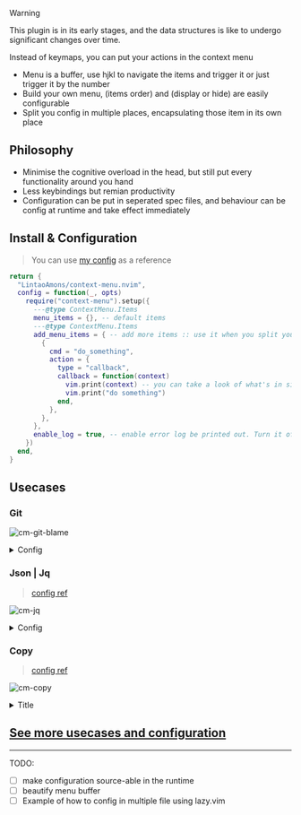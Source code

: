 > [!WARNING]
>
> This plugin is in its early stages, and the data structures is like to undergo significant changes over time.

Instead of keymaps, you can put your actions in the context menu

- Menu is a buffer, use hjkl to navigate the items and trigger it or just trigger it by the number 
- Build your own menu, (items order) and (display or hide) are easily configurable 
- Split you config in multiple places, encapsulating those item in its own place 


## Philosophy

- Minimise the cognitive overload in the head, but still put every functionality around you hand
- Less keybindings but remian productivity
- Configuration can be put in seperated spec files, and behaviour can be config at runtime and take effect immediately

## Install & Configuration

> You can use [my config](https://github.com/LintaoAmons/CoolStuffes/blob/main/nvim/.config/nvim/lua/plugins/editor-enhance/context-menu.lua) as a reference

```lua
return {
  "LintaoAmons/context-menu.nvim",
  config = function(_, opts)
    require("context-menu").setup({
      ---@type ContextMenu.Items
      menu_items = {}, -- default items
      ---@type ContextMenu.Items
      add_menu_items = { -- add more items :: use it when you split your menu_items over other places
        {
          cmd = "do_something",
          action = {
            type = "callback",
            callback = function(context)
              vim.print(context) -- you can take a look of what's in side context
              vim.print("do something")
            end,
          },
        },
      },
      enable_log = true, -- enable error log be printed out. Turn it off if you don't want see those lines
    })
  end,
}
```

## Usecases

### Git

![cm-git-blame](https://github.com/user-attachments/assets/185c9ebb-7d94-4864-989b-6a6a0a32867f)

<details>
<summary>Config</summary>

```lua
return {
  "LintaoAmons/context-menu.nvim",
  opts = function(_, opts)
    local new_items = {
      {
        cmd = "Git",
        order = 85,
        action = {
          type = "sub_cmds",
          sub_cmds = {
            {
              cmd = "Commit Log Diagram",
              order = 86,
              action = {
                type = "callback",
                callback = function(_)
                  vim.cmd([[Flog]])
                end,
              },
            },
            {
              cmd = "Git :: Blame",
              order = 85,
              action = {
                type = "callback",
                callback = function(_)
                  vim.cmd([[Gitsigns blame]])
                end,
              },
            },
            {
              cmd = "Git :: Peek",
              order = 80,
              action = {
                type = "callback",
                callback = function(_)
                  vim.cmd([[Gitsigns preview_hunk]])
                end,
              },
            },
            {
              cmd = "Git :: Reset Hunk",
              order = 81,
              action = {
                type = "callback",
                callback = function(_)
                  vim.cmd([[Gitsigns reset_hunk]])
                end,
              },
            },
            {
              cmd = "Git :: Reset Buffer",
              order = 82,
              action = {
                type = "callback",
                callback = function(_)
                  vim.cmd([[Gitsigns reset_buffer]])
                end,
              },
            },
            {
              cmd = "Git :: Diff Current Buffer",
              order = 83,
              action = {
                type = "callback",
                callback = function(_)
                  require("gitsigns").diffthis()
                end,
              },
            },
          },
        },
      },
    }
    opts.add_menu_items = opts.add_menu_items or {}
    for _, i in ipairs(new_items) do
      table.insert(opts.add_menu_items, i)
    end
  end,
}
```

</details>

### Json | Jq
> [config ref](https://github.com/LintaoAmons/CoolStuffes/blob/main/nvim/.config/nvim/lua/plugins/lang/json.lua)

![cm-jq](https://github.com/user-attachments/assets/6b4212e1-2122-4ad1-bd66-3e1f72864b1a)

<details>
<summary>Config</summary>

```lua
local jq_query = function()
  local sys = require("util.base.sys")
  local editor = require("util.editor")

  vim.ui.input({ prompt = 'Query pattern, e.g. `.[] | .["@message"].message` ' }, function(pattern)
    local absPath = editor.buf.read.get_buf_abs_path()
    local stdout, _, stderr = sys.run_sync({ "jq", pattern, absPath }, ".")
    local result = stdout or stderr
    editor.split_and_write(result, { vertical = true, ft = "json" })
  end)
end
vim.keymap.set({ "n", "v" }, "rq", jq_query)

return {
  {
    "LintaoAmons/context-menu.nvim",
    opts = function(_, opts)
      local new_item = {
        cmd = "Jq Query",
        ft = { "json" },
        action = {
          type = "callback",
          callback = function(_)
            jq_query()
          end,
        },
      }
      opts.add_menu_items = opts.add_menu_items or {}
      table.insert(opts.add_menu_items, new_item)
    end,
  },

  -- treesitter syntax hightlight
  {
    "nvim-treesitter/nvim-treesitter",
    opts = function(_, opts)
      if type(opts.ensure_installed) == "table" then
        vim.list_extend(opts.ensure_installed, { "json", "jsonc" })
      end
    end,
  },

  -- format
  {
    "stevearc/conform.nvim",
    opts = {
      formatters_by_ft = {
        json = { "jq" },
      },
    },
  },
}
```

</details>

### Copy
> [config ref](https://github.com/LintaoAmons/CoolStuffes/blob/main/nvim/.config/nvim/lua/plugins/editor-enhance/copy.lua)

![cm-copy](https://github.com/user-attachments/assets/6b59dbbb-594d-41a7-a610-eeb22b332ba1)

<details>
<summary>Title</summary>

```lua
--- Returns the absolute path of the current file relative to the project root, and the current line and column.
--- @return string|nil
local function copy_line_ref()
  local current_file_dir = vim.fn.expand("%:p:h") -- '%:p:h' expands to the directory of the current file

  -- Find the .git directory starting from the current file's directory and moving upwards
  local git_dir = vim.fn.finddir(".git", current_file_dir .. ";")

  -- If a .git directory is found, get the project root
  if git_dir ~= "" then
    local project_root = vim.fn.fnamemodify(git_dir, ":p:h:h") -- Get the project root directory
    -- Get the absolute path of the current file
    local current_file_absolute = vim.fn.expand("%:p")

    -- Calculate the relative path from the project root to the current file
    local relative_path = string.sub(current_file_absolute, string.len(project_root) + 2)

    -- Get the current line and column in the same line by unpacking the cursor position
    local line, col = unpack(vim.api.nvim_win_get_cursor(0))

    local line_ref = relative_path .. ":" .. line .. ":" .. col

    vim.fn.setreg("+", line_ref)
    -- Return the reference path, line, and column
    return line_ref
  else
    return nil -- Return nil if no .git directory is found
  end
end
vim.api.nvim_create_user_command("CopyLineRef", copy_line_ref, {})

local function copy_buf_name()
  local buf_name = vim.fn.expand("%:p:t")
  vim.print(buf_name)
  vim.fn.setreg("+", buf_name)
  return buf_name
end
vim.api.nvim_create_user_command("CopyBufName", copy_buf_name, {})

local function copy_buf_abs_path()
  local abs_path = require("util.editor").buf.read.get_buf_abs_path()
  vim.print(abs_path)
  vim.fn.setreg("+", abs_path)
  return abs_path
end
vim.api.nvim_create_user_command("CopyBufAbsPath", copy_buf_abs_path, {})

local function copy_buf_abs_dir_path()
  local result = require("util.editor").buf.read.get_buf_abs_dir_path()
  vim.print(result)
  vim.fn.setreg("+", result)
  return result
end
vim.api.nvim_create_user_command("CopyBufAbsDirPath", copy_buf_abs_dir_path, {})

local function copy_buf_relative_dir_path()
  local result = require("util.editor").buf.read.get_buf_relative_dir_path()
  vim.print(result)
  vim.fn.setreg("+", result)
  return result
end
vim.api.nvim_create_user_command("CopyBufRelativeDirPath", copy_buf_relative_dir_path, {})

return {
  {
    "LintaoAmons/context-menu.nvim",
    opts = function(_, opts)
      local new_item = {
        cmd = "Copy",
        action = {
          type = "sub_cmds",
          sub_cmds = {
            {
              cmd = "Copy Line Ref",
              order = 91,
              action = {
                type = "callback",
                callback = function(_)
                  copy_line_ref()
                end,
              },
            },
            {
              cmd = "Copy Buf Name",
              order = 92,
              action = {
                type = "callback",
                callback = function(_)
                  copy_buf_name()
                end,
              },
            },
            {
              cmd = "Copy Buf Abs Path",
              order = 92,
              action = {
                type = "callback",
                callback = function(_)
                  copy_buf_abs_path()
                end,
              },
            },
            {
              cmd = "Copy Buf Abs Dir Path",
              order = 92,
              action = {
                type = "callback",
                callback = function(_)
                  copy_buf_abs_dir_path()
                end,
              },
            },
            {
              cmd = "Copy Buf Relative Dir Path",
              order = 92,
              action = {
                type = "callback",
                callback = function(_)
                  copy_buf_relative_dir_path()
                end,
              },
            },
          },
        },
      }

      opts.add_menu_items = opts.add_menu_items or {}
      table.insert(opts.add_menu_items, new_item)
    end,
  },
}
```
</details>

## [See more usecases and configuration](https://lintao-index.pages.dev/docs/Vim/plugins/context-menu/)


---

TODO:

- [ ] make configuration source-able in the runtime
- [ ] beautify menu buffer
- [ ] Example of how to config in multiple file using lazy.vim
